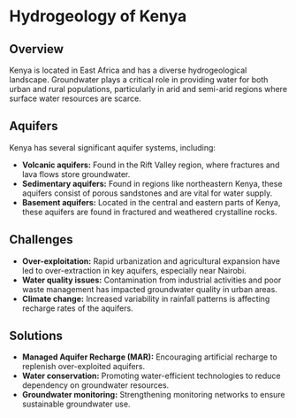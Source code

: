 
# Hydrogeology of Kenya

## Overview
Kenya is located in East Africa and has a diverse hydrogeological landscape. Groundwater plays a critical role in providing water for both urban and rural populations, particularly in arid and semi-arid regions where surface water resources are scarce.

## Aquifers
Kenya has several significant aquifer systems, including:
- **Volcanic aquifers:** Found in the Rift Valley region, where fractures and lava flows store groundwater.
- **Sedimentary aquifers:** Found in regions like northeastern Kenya, these aquifers consist of porous sandstones and are vital for water supply.
- **Basement aquifers:** Located in the central and eastern parts of Kenya, these aquifers are found in fractured and weathered crystalline rocks.

## Challenges
- **Over-exploitation:** Rapid urbanization and agricultural expansion have led to over-extraction in key aquifers, especially near Nairobi.
- **Water quality issues:** Contamination from industrial activities and poor waste management has impacted groundwater quality in urban areas.
- **Climate change:** Increased variability in rainfall patterns is affecting recharge rates of the aquifers.

## Solutions
- **Managed Aquifer Recharge (MAR):** Encouraging artificial recharge to replenish over-exploited aquifers.
- **Water conservation:** Promoting water-efficient technologies to reduce dependency on groundwater resources.
- **Groundwater monitoring:** Strengthening monitoring networks to ensure sustainable groundwater use.
